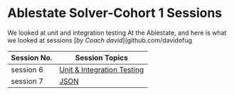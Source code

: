 # Ablestate Solver-Cohort 1 Sessions
We looked at unit and integration testing At the Ablestate, and here is what we looked at
sessions [*by Coach david*](github.com/davidofug

Session No. | Session Topics
----------- | --------------
session 6 | [Unit & Integration Testing](https://github.com/CharlesKasasira/Ablestate-Solver-Cohort1/tree/Day4/session6) 
session 7 | [JSON]()
